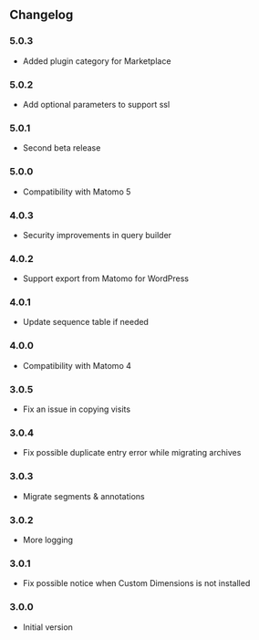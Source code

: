 ## Changelog

### 5.0.3
- Added plugin category for Marketplace

### 5.0.2
- Add optional parameters to support ssl

### 5.0.1
- Second beta release

### 5.0.0
- Compatibility with Matomo 5

### 4.0.3
- Security improvements in query builder

### 4.0.2
- Support export from Matomo for WordPress

### 4.0.1
- Update sequence table if needed

### 4.0.0
- Compatibility with Matomo 4

### 3.0.5
- Fix an issue in copying visits

### 3.0.4
- Fix possible duplicate entry error while migrating archives

### 3.0.3
- Migrate segments & annotations

### 3.0.2

- More logging

### 3.0.1

- Fix possible notice when Custom Dimensions is not installed

### 3.0.0

- Initial version
